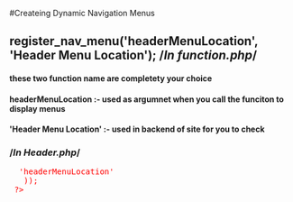 #Createing Dynamic Navigation Menus

## register_nav_menu('headerMenuLocation', 'Header Menu Location'); /*In function.php*/
#### these two function name are completety your choice
#### headerMenuLocation :- used as argumnet when you call the funciton to display menus
#### 'Header Menu Location' :- used in backend of site for you to check

###  /*In Header.php*/
<pre style="color:red">
 <?php
   wp_nav_menu(array(
        'theme_location' => 'headerMenuLocation'
   ));
 ?>
 </pre>